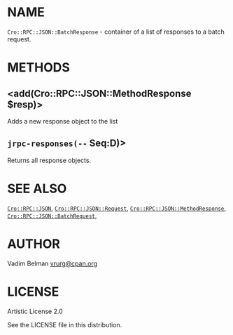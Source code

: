 NAME
====

`Cro::RPC::JSON::BatchResponse` - container of a list of responses to a batch request.

METHODS
=======

<add(Cro::RPC::JSON::MethodResponse $resp)>
-------------------------------------------

Adds a new response object to the list

`jrpc-responses(--` Seq:D)>
---------------------------

Returns all response objects.

SEE ALSO
========

[`Cro::RPC::JSON`](https://github.com/vrurg/raku-Cro-RPC-JSON/blob/v0.1.5/docs/md/Cro/RPC/JSON.md), [`Cro::RPC::JSON::Request`](https://github.com/vrurg/raku-Cro-RPC-JSON/blob/v0.1.5/docs/md/Cro/RPC/JSON/Request.md), [`Cro::RPC::JSON::MethodResponse`](https://github.com/vrurg/raku-Cro-RPC-JSON/blob/v0.1.5/docs/md/Cro/RPC/JSON/MethodResponse.md), [`Cro::RPC::JSON::BatchRequest`](https://github.com/vrurg/raku-Cro-RPC-JSON/blob/v0.1.5/docs/md/Cro/RPC/JSON/BatchRequest.md),

AUTHOR
======

Vadim Belman <vrurg@cpan.org>

LICENSE
=======

Artistic License 2.0

See the LICENSE file in this distribution.

